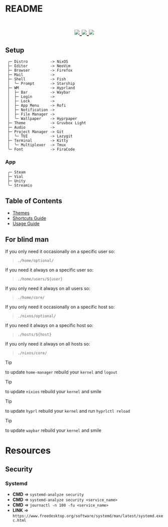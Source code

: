 # README

<h1 align="center">
  <div>
    <a href="https://github.com/YvesCousteau/config/issues">
        <img src="https://img.shields.io/github/issues/YvesCousteau/config?color=cc241d&labelColor=fbf1c7&style=for-the-badge">
    </a>
    <a href="https://github.com/YvesCousteau/config/stargazers">
        <img src="https://img.shields.io/github/stars/YvesCousteau/config?color=98971a&labelColor=fbf1c7&style=for-the-badge">
    </a>
    <a href="https://github.com/YvesCousteau/config/">
        <img src="https://img.shields.io/github/repo-size/YvesCousteau/config?color=d79921&labelColor=fbf1c7&style=for-the-badge">
    </a>
    <br>
  </div>
</h1>

## Setup

```mint
 ╭─ Distro          -> NixOS
 ├─ Editor          -> NeoVim
 ├─ Browser         -> Firefox
 ├─ Mail            -> 
 ├─ Shell           -> Fish
 │  ╰─ Prompt       -> Starship
 ├─ WM              -> Hyprland
 │  ├─ Bar          -> Waybar
 │  ├─ Login        -> 
 │  ├─ Lock         -> 
 │  ├─ App Menu     -> Rofi
 │  ├─ Notification -> 
 │  ├─ File Manager -> 
 │  ╰─ Wallpaper    -> Hyprpaper
 ├─ Theme           -> Gruvbox Light
 ├─ Audio           -> 
 ├─ Project Manager -> Git 
 │  ╰─ TUI          -> Lazygit
 ├─ Terminal        -> Kitty
 │  ╰─ Multiplexer  -> Tmux
 ╰─ Font            -> FiraCode
```

### App

```
 ╭─ Steam
 ├─ Vial
 ├─ Unity
 ╰─ Streamio
```

## Table of Contents

- [Themes](docs/themes/README.md)
- [Shortcuts Guide](docs/shortcuts/README.md)
- [Usage Guide](docs/usage/README.md)

## For blind man
If you only need it occasionally on a specific user so:
> `./home/optional/`

If you need it always on a specific user so:
> `./home/users/${user}`

If you only need it always on all users so:
> `./home/core/`

If you only need it occasionally on a specific host so:
> `./nixos/optional/`

If you need it always on a specific host so:
> `./hosts/${host}`

If you only need it always on all hosts so:
> `./nixos/core/`

> [!TIP]
> to update `home-manager` rebuild your `kernel` and `logout` 

> [!TIP]
> to update `nixios` rebuild your `kernel` and smile 

> [!TIP]
> to update `hyprl` rebuild your `kernel` and run `hyprlctl reload` 

> [!TIP]
> to update `waybar` rebuild your `kernel` and smile 

# Resources 
## Security
### Systemd
* **CMD**  => `systemd-analyze security`
* **CMD**  => `systemd-analyze security <service_name>`
* **CMD**  => `journactl -n 100 -fu <service_name>`
* **LINK** => `https://www.freedesktop.org/software/systemd/man/latest/systemd.exec.html`
